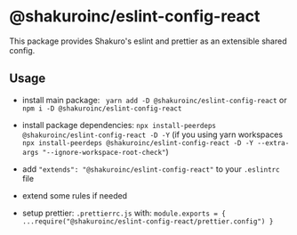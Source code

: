 # @shakuroinc/eslint-config-react

This package provides Shakuro's eslint and prettier as an extensible shared config.

## Usage

- install main package: ` yarn add -D @shakuroinc/eslint-config-react` or `npm i -D @shakuroinc/eslint-config-react`

- install package dependencies: `npx install-peerdeps @shakuroinc/eslint-config-react -D -Y` (if you using yarn workspaces `npx install-peerdeps @shakuroinc/eslint-config-react -D -Y --extra-args "--ignore-workspace-root-check"`)

- add `"extends": "@shakuroinc/eslint-config-react"` to your `.eslintrc` file

- extend some rules if needed

- setup prettier: `.prettierrc.js` with: `module.exports = { ...require("@shakuroinc/eslint-config-react/prettier.config") }`
